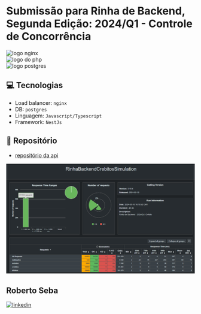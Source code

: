 # Submissão para Rinha de Backend, Segunda Edição: 2024/Q1 - Controle de Concorrência

<img src="https://upload.wikimedia.org/wikipedia/commons/c/c5/Nginx_logo.svg" alt="logo nginx" width="150" height="auto">
<br />
<img src="https://upload.wikimedia.org/wikipedia/commons/a/a8/NestJS.svg" alt="logo do php" width="150" height="auto" />
<br />
<img src="https://upload.wikimedia.org/wikipedia/commons/2/29/Postgresql_elephant.svg" alt="logo postgres" width="150" height="auto">

## 💻 Tecnologias

- Load balancer: `nginx`
- DB: `postgres`
- Linguagem: `Javascript/Typescript`
- Framework: `NestJs`

## 🚀 Repositório

- [repositório da api](https://github.com/robertoseba/rinha-nest-q1-2024)

![images do relatorio do gatling](https://github.com/robertoseba/rinha-nest-q1-2024/blob/main/docs/rinha_results.png)

## Roberto Seba

[![linkedin](https://img.shields.io/badge/LinkedIn-0077B5?style=for-the-badge&logo=linkedin&logoColor=white)](https://www.linkedin.com/in/robertoseba/)
